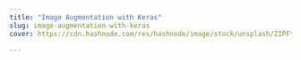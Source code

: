 ```yaml
---
title: "Image Augmentation with Keras"
slug: image-augmentation-with-keras
cover: https://cdn.hashnode.com/res/hashnode/image/stock/unsplash/ZIPFteu-R8k/upload/291bb5fb85490086bdc6def461d4899a.jpeg

---
```


